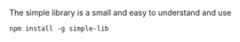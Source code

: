 The simple library is a small and easy to understand and use


<code>npm install -g simple-lib</code>
